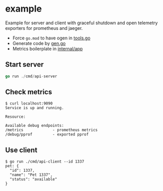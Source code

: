 # example

Example for server and client with graceful shutdown and open telemetry exporters for
prometheus and jaeger.


* Force `go.mod` to have ogen in [tools.go](./tools.go) 
* Generate code by [gen.go](./gen.go)
* Metrics boilerplate in [internal/app](./internal/app)

## Start server
```go
go run ./cmd/api-server
```

## Check metrics
```console
$ curl localhost:9090
Service is up and running.

Resource:

Available debug endpoints:
/metrics             - prometheus metrics
/debug/pprof         - exported pprof

```

## Use client
```console
$ go run ./cmd/api-client --id 1337
pet: {
  "id": 1337,
  "name": "Pet 1337",
  "status": "available"
}
```